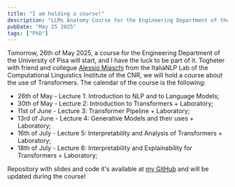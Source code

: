 ```yaml
---
title: "I am holding a course!"
description: "LLMs Anatomy Course for the Engineering Department of the University of Pisa"
pubDate: "May 25 2025"
tags: ["PhD"]
---
```


Tomorrow, 26th of May 2025, a course for the Engineering Department of the University of Pisa will start, and I have the luck to be part of it. Togheter with friend and collegue [Alessio Miaschi](https://alemiaschi.github.io/) from the ItaliaNLP Lab of the Computational Linguistics Institute of the CNR, we will hold a course about the use of Transformers. 
The calendar of the course is the following:
- 26th of May - Lecture 1: Introduction to NLP and to Language Models;
- 30th of May - Lecture 2: Introduction to Transformers + Laboratory;
- 11st of June - Lecture 3: Transformer Pipeline + Laboratory;
- 13rd of June - Lecture 4: Generative Models and their uses + Laboratory;
- 16th of July - Lecture 5: Interpretability and Analysis of Transformers + Laboratory;
- 18th of July - Lecture 6: Interpretability and Explainability for Transformers + Laboratory;

Repository with slides and code it's available at [my GitHub](https://github.com/michelepapucci/llms-anatomy-course) and will be updated during the course!